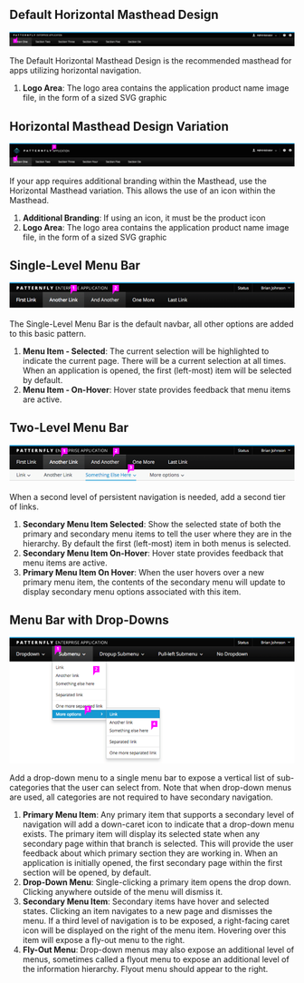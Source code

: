 ## Default Horizontal Masthead Design

![Masthead Horizontal Annotations](img/masthead-horizontal_annotations.png)

The Default Horizontal Masthead Design is the recommended masthead for apps utilizing horizontal navigation.

1. **Logo Area**: The logo area contains the application product name image file, in the form of a sized SVG graphic

## Horizontal Masthead Design Variation

![Masthead Horizontal Variation Annotations](img/masthead-horizontalvariation-annotations.png)

If your app requires additional branding within the Masthead, use the Horizontal Masthead variation. This allows the use of an icon within the Masthead.

1. **Additional Branding**: If using an icon, it must be the product icon
2. **Logo Area**: The logo area contains the application product name image file, in the form of a sized SVG graphic


## Single-Level Menu Bar

![Horizontal Navbar with Single-Level](img/horizontal-nav-single.png)

The Single-Level Menu Bar is the default navbar, all other options are added to this basic pattern.

1. **Menu Item - Selected**: The current selection will be highlighted to indicate the current page. There will be a current selection at all times. When an application is opened, the first (left-most) item will be selected by default.
2. **Menu Item - On-Hover**: Hover state provides feedback that menu items are active.


## Two-Level Menu Bar

![Horizontal Navbar with Two-Level](img/horizontal-nav-two.png)

When a second level of persistent navigation is needed, add a second tier of links.

1. **Secondary Menu Item Selected**: Show the selected state of both the primary and secondary menu items to tell the user where they are in the hierarchy. By default the first (left-most) item in both menus is selected.
2. **Secondary Menu Item On-Hover**: Hover state provides feedback that menu items are active.
3. **Primary Menu Item On Hover**: When the user hovers over a new primary menu item, the contents of the secondary menu will update to display secondary menu options associated with this item.

## Menu Bar with Drop-Downs

![Horizontal Navbar with Drop-Down](img/horizontal-nav-dropdown.png)

Add a drop-down menu to a single menu bar to expose a vertical list of sub-categories that the user can select from. Note that when drop-down menus are used, all categories are not required to have secondary navigation.

1. **Primary Menu Item**: Any primary item that supports a secondary level of navigation will add a down-caret icon to indicate that a drop-down menu exists. The primary item will display its selected state when any secondary page within that branch is selected. This will provide the user feedback about which primary section they are working in. When an application is initially opened, the first secondary page within the first section will be opened, by default.
2. **Drop-Down Menu**: Single-clicking a primary item opens the drop down. Clicking anywhere outside of the menu will dismiss it.
3. **Secondary Menu Item**: Secondary items have hover and selected states. Clicking an item navigates to a new page and dismisses the menu. If a third level of navigation is to be exposed, a right-facing caret icon will be displayed on the right of the menu item. Hovering over this item will expose a fly-out menu to the right.
4. **Fly-Out Menu**: Drop-down menus may also expose an additional level of menus, sometimes called a flyout menu to expose an additional level of the information hierarchy. Flyout menu should appear to the right.
